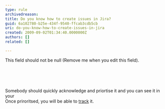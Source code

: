 ```yaml
---
type: rule
archivedreason: 
title: Do you know how to create issues in Jira?
guid: 6a102780-b25e-434f-9540-ffcab3cdb5cb
uri: do-you-know-how-to-create-issues-in-jira
created: 2009-09-02T01:34:40.0000000Z
authors: []
related: []

---
```



This field should not be null (Remove me when you edit this field).
<br><excerpt class='endintro'></excerpt><br>

  <img alt="" src="/Standards/Management/rulesforbetterjira/PublishingImages/Create%20Issue1.png" /> <br>
<br>
<br>
<img alt="" src="/Standards/Management/rulesforbetterjira/PublishingImages/CreateIssue2.png" /><br>
<br>
Somebody should quickly acknowledge and priortise it and you can see it in your&#160;<br>
Once priroritsed, you will be able to <a shape="rect" href="/Standards/Management/rulesforbetterjira/Pages/TrackingRequests.aspx">track</a> it. 



